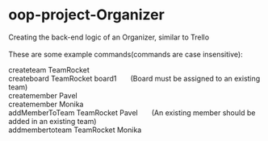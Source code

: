 # oop-project-Organizer<br/>
Creating the back-end logic of an Organizer, similar to Trello<br/>
<br/>
These are some example commands(commands are case insensitive):<br/>

createteam TeamRocket<br/>
createboard TeamRocket board1 &nbsp; &nbsp; &nbsp; (Board must be assigned to an existing team)<br/>
createmember Pavel<br/>
createmember Monika<br/>
addMemberToTeam TeamRocket Pavel &nbsp; &nbsp; &nbsp; (An existing member should be added in an existing team)<br/>
addmembertoteam TeamRocket Monika<br/>
